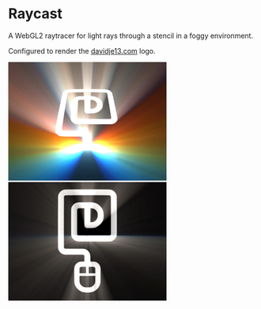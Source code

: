 # Raycast

A WebGL2 raytracer for light rays through a stencil in a foggy environment.

Configured to render the [davidje13.com](https://davidje13.com/) logo.

<img src="docs/render1.jpg" width="320" />
<img src="docs/render2.jpg" width="320" />
